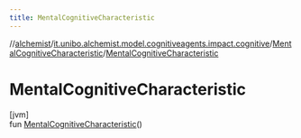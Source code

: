 ```yaml
---
title: MentalCognitiveCharacteristic
---
```

//[alchemist](../../../index.html)/[it.unibo.alchemist.model.cognitiveagents.impact.cognitive](../index.html)/[MentalCognitiveCharacteristic](index.html)/[MentalCognitiveCharacteristic](-mental-cognitive-characteristic.html)



# MentalCognitiveCharacteristic



[jvm]\
fun [MentalCognitiveCharacteristic](-mental-cognitive-characteristic.html)()




